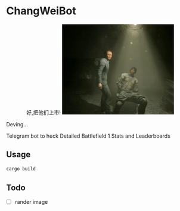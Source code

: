 # ChangWeiBot

<div style="text-align:center;">
好,把他们上市!

<img src="./assets/Chang_Wei.webp" alt="drawing" width="300"/>

</div>

Deving...

Telegram bot to heck Detailed Battlefield 1 Stats and Leaderboards 

## Usage 

``` bash
cargo build 
```
    
## Todo

- [ ] rander image
